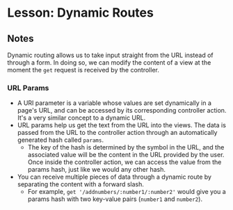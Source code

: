 # Lesson: Dynamic Routes

## Notes

Dynamic routing allows us to take input straight from the URL instead of through a form. In doing so, we can modify the content of a view at the moment the `get` request is received by the controller.

### URL Params

- A URI parameter is a variable whose values are set dynamically in a page's URL, and can be accessed by its corresponding controller action. It's a very similar concept to a dynamic URL.
- URL params help us get the text from the URL into the views. The data is passed from the URL to the controller action through an automatically generated hash called `params`.
  - The key of the hash is determined by the symbol in the URL, and the associated value will be the content in the URL provided by the user. Once inside the controller action, we can access the value from the params hash, just like we would any other hash.
- You can receive multiple pieces of data through a dynamic route by separating the content with a forward slash.
  - For example, `get '/addnumbers/:number1/:number2'` would give you a params hash with two key-value pairs (`number1` and `number2`).